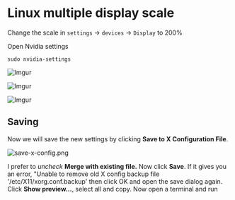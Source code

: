 # Linux multiple display scale

Change the scale in `settings` -> `devices` -> `Display` to 200%

Open Nvidia settings

```
sudo nvidia-settings
```

![Imgur](https://i.imgur.com/9xuZLEh.png)

![Imgur](https://i.imgur.com/n2UTYWT.png)

![Imgur](https://i.imgur.com/S6RkDX3.png)

## Saving

Now we will save the new settings by clicking **Save to X Configuration File**.

![save-x-config.png](https://help.ubuntu.com/community/NvidiaMultiMonitors?action=AttachFile&do=get&target=save-x-config.png "save-x-config.png")

I prefer to _uncheck_ **Merge with existing file.** Now click **Save**. If it gives you an error,
"Unable to remove old X config backup file '/etc/X11/xorg.conf.backup' then click OK and open the
save dialog again. Click **Show preview...**, select all and copy. Now open a terminal and run
